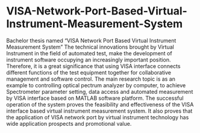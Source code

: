 # VISA-Network-Port-Based-Virtual-Instrument-Measurement-System
Bachelor thesis named “VISA Network Port Based Virtual Instrument Measurement System”
The technical innovations brought by Virtual Instrument in the field of automated
test, make the development of instrument software occupying an increasingly
important position. Therefore, it is a great significance that using VISA interface
connects different functions of the test equipment together for collaborative
management and software control.
The main research topic is as an example to controlling optical pectrum analyzer
by computer, to achieve Spectrometer parameter setting, data access and automated
measurement by VISA interface based on MATLAB software platform.
The successful operation of the system proves the feasibility and effectiveness of
the VISA interface based virtual instrument measurement system. It also proves that
the application of VISA network port by virtual instrument technology has wide
application prospects and promotional value.
